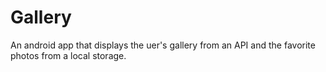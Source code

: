 # Gallery
An android app that displays the uer's gallery from an API and the favorite photos from a local storage.

